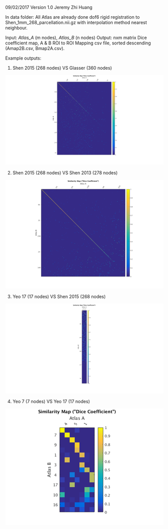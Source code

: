 09/02/2017 Version 1.0
Jeremy Zhi Huang

In data folder:
All Atlas are already done dof6 rigid registration to Shen_1mm_268_parcellation.nii.gz with interpolation method nearest neighbour.

Input: *Atlas_A* (m nodes), *Atlas_B* (n nodes)
Output: nxm matrix Dice coefficient map, A & B ROI to ROI Mapping csv file, sorted descending (Amap2B.csv, Bmap2A.csv).

Example outputs:

1. Shen 2015 (268 nodes) VS Glasser (360 nodes)

![shen268VSGlasser360](https://github.com/huangzhii/Atlas_Match_Tool/blob/master/sample_results/shen268VSGlasser360.png)


2. Shen 2015 (268 nodes) VS Shen 2013 (278 nodes)

![shen268VSshen278](https://github.com/huangzhii/Atlas_Match_Tool/blob/master/sample_results/shen268VSshen278.png)


3. Yeo 17 (17 nodes) VS Shen 2015 (268 nodes)

![yeo17VSshen268](https://github.com/huangzhii/Atlas_Match_Tool/blob/master/sample_results/yeo17VSshen268.png)


4. Yeo 7 (7 nodes) VS Yeo 17 (17 nodes)

![yeo7VSyeo17](https://github.com/huangzhii/Atlas_Match_Tool/blob/master/sample_results/yeo7VSyeo17.png)
